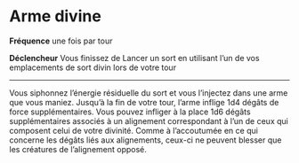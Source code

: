 # Arme divine

<p><strong>Fréquence</strong> une fois par tour</p>
<p><strong>Déclencheur</strong> Vous finissez de Lancer un sort en utilisant l’un de vos emplacements de sort divin lors de votre tour</p>
<hr>
<p>Vous siphonnez l’énergie résiduelle du sort et vous l’injectez dans une arme que vous maniez. Jusqu’à la fin de votre tour, l’arme inflige 1d4 dégâts de force supplémentaires. Vous pouvez infliger à la place 1d6 dégâts supplémentaires associés à un alignement correspondant à l’un de ceux qui composent celui de votre divinité. Comme à l’accoutumée en ce qui concerne les dégâts liés aux alignements, ceux-ci ne peuvent blesser que les créatures de l’alignement opposé.</p>